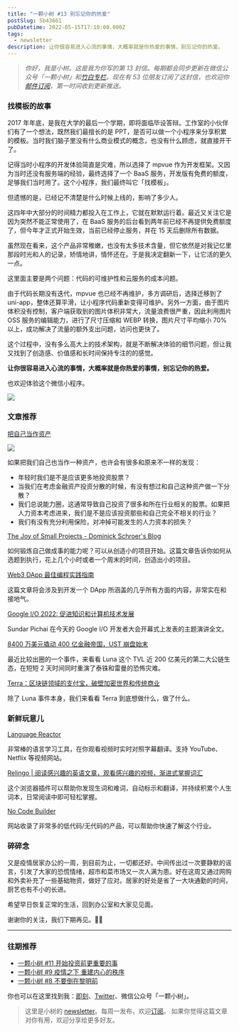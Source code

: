 ```yaml
---
title: "一颗小树 #13 别忘记你的热爱"
postSlug: 5b43661
pubDatetime: 2022-05-15T17:10:00.000Z
tags:
  - newsletter
description: 让你很容易进入心流的事情，大概率就是你热爱的事情，别忘记你的热爱。
---
```


> _你好，我是小树。这是我为你写的第 13 封信。每期都会同步更新在微信公众号「一颗小树」和[竹白专栏](https://xiaoshu.zhubai.love)。现在有 53 位朋友订阅了这封信，也欢迎你[邮件订阅](https://xiaoshu.zhubai.love)，第一时间收到更新推送。_

### 找模板的故事

2017 年年底，是我在大学的最后一个学期，即将面临毕设答辩。工作室的小伙伴们有了一个想法，既然我们最擅长的是 PPT，是否可以做一个小程序来分享积累的模板。当时我们脑子里没有什么商业模式的概念，也没有什么顾虑，就直接开干了。

记得当时小程序的开发体验简直是灾难，所以选择了 mpvue 作为开发框架。又因为当时还没有服务端的经验，最终选择了一个 BaaS 服务，开发版有免费的额度，足够我们当时用了。这个小程序，我们最终叫它「找模板」。

但遗憾的是，已经记不清楚是什么时候上线的，影响了多少人。

这四年中大部分的时间精力都投入在工作上，它就在默默运行着。最近又关注它是因为突然不能正常使用了，在 BaaS 服务的后台看到两年前已经不再提供免费额度了，但今年才正式开始生效，当前已经停止服务，并在 15 天后删除所有数据。

虽然现在看来，这个产品非常稚嫩，也没有太多技术含量，但它依然是对我记忆里那段时光和人的记录，矫情地讲，情怀还在。于是我决定翻新一下，让它活的更久一点。

这里面主要是两个问题：代码的可维护性和云服务的成本问题。

由于代码长期没有迭代，mpvue 也已经不再维护，多方调研后，选择迁移到了 uni-app，整体还算平滑，让小程序代码重新变得可维护。另外一方面，由于图片体积没有控制，客户端获取到的图片体积非常大，流量浪费很严重，因此利用图片 OSS 服务的编辑能力，进行了尺寸压缩和 WEBP 转换，图片尺寸平均缩小 70% 以上，成功解决了流量的额外支出问题，访问也更快了。

这个过程中，没有多么高大上的技术架构，就是不断解决体验的细节问题，但让我又找到了创造感、价值感和长时间保持专注的的感觉。

**让你很容易进入心流的事情，大概率就是你热爱的事情，别忘记你的热爱。**

也欢迎体验这个微信小程序。

![](/images/newsletter-13/2.jpg)

### 文章推荐

[把自己当作资产](https://mp.weixin.qq.com/s?__biz=MzIzNTQ4ODg4OA==&mid=2247487732&idx=1&sn=48c4427077cfe0eae3fff9f3d8eec3bb&chksm=e8e703e3df908af5955e0a2cda936a7ced4cdb56489b32d6dffa30e8a2223691883032f4cf14&mpshare=1&scene=1&srcid=0509yIniMvZTjsYdDts0frKn&sharer_sharetime=1652026911449&sharer_shareid=4c63140522fe404b48188e25cc789c37#rd)

![](/images/newsletter-13/1.jpeg)

如果把我们自己也当作一种资产，也许会有很多和原来不一样的发现：

- 年轻时我们是不是应该更多地投资股票？
- 当我们在考虑金融资产投资分散的时候，有没有想过和自己这种资产做一下分散？
- 我们总说能力圈，这通常导致自己投资了很多和所在行业相关的股票。如果把人力资本考虑进来，我们是不是应该投资那些和自己完全不相关的行业？
- 我们有没有充分利用保险，对冲掉可能发生的人力资本的损失？

[The Joy of Small Projects - Dominick Schroer's Blog](https://schroer.ca/2022/04/10/the-joy-of-small-projects/)

如何锻炼自己做成事的能力呢？可以从创造小的项目开始。这篇文章告诉你如何从选题到执行，花上几个小时或者一个周末的时间，创造出小的项目。

[Web3 DApp 最佳编程实践指南](https://guoyu.mirror.xyz/RD-xkpoxasAU7x5MIJmiCX4gll3Cs0pAd5iM258S1Ek)

这篇文章将会涉及到开发一个 DApp 所涵盖的几乎所有方面的内容，非常实在和接地气。

[Google I/O 2022: 促进知识和计算机技术发展](https://mp.weixin.qq.com/s?__biz=MjM5MTEyNjQ3MA==&mid=2649695895&idx=1&sn=f46ffeb62059f6d41a3a1925b3739a26&chksm=bea1c03e89d64928aaf0405eb49d9490d17a994919cbeedd88b0c90e5f8c5215b7e220c8c3a3&mpshare=1&scene=1&srcid=0512vxAZsm1GbeDHHsaDOmgE&sharer_sharetime=1652321245913&sharer_shareid=4c63140522fe404b48188e25cc789c37#rd)

Sundar Pichai 在今天的 Google I/O 开发者大会开幕式上发表的主题演讲全文。

[8400 万美元撬动 400 亿金融帝国，UST 崩盘始末](https://m.theblockbeats.info/news/30504)

最近比较出圈的一个事件，来看看 Luna 这个 TVL 近 200 亿美元的第二大公链生态，在短短 2 天时间同时重演了泰铢和雷曼的恐怖灾难。

[Terra：区块链领域的支付宝，破壁加密世界和传统商业](https://mp.weixin.qq.com/s?__biz=Mzg2OTY0MDk0NQ==&mid=2247488708&idx=1&sn=e3031c4ebb1cd1968c632177102e0dc3&chksm=ce98ab5af9ef224ca05a63c8007f5dd6c48340455727f861fa6b47fa3c2e153177d80c8f6f4d&mpshare=1&scene=1&srcid=0512cR4qkkSt2YCaorJp47k5&sharer_sharetime=1652360109762&sharer_shareid=4c63140522fe404b48188e25cc789c37#rd)

除了 Luna 事件本身，我们来看看 Terra 到底想做什么，做了什么。

### 新鲜玩意儿

[Language Reactor](https://www.languagereactor.com/)

非常棒的语言学习工具，在你观看视频时实时对照字幕翻译。支持 YouTube、Netflix 等视频网站。

[Relingo | 阅读感兴趣的英语文章，观看感兴趣的视频，渐进式掌握词汇](https://relingo.net/zh/index#top)

这个浏览器插件可以帮助你发现生词和难词，自动标示和翻译，并持续积累个人生词本，日常阅读中即可轻松掌握。

[No Code Builder](https://www.nocodebuilder.co/)

网站收录了非常多的低代码/无代码的产品，可以帮助你快速了解这个行业。

### 碎碎念

又是疫情居家办公的一周，到目前为止，一切都还好。中间传出过一次要静默的谣言，引发了大家的恐慌情绪，超市和菜市场又一次人满为患。好在这周又通过网购和外卖补充了一些基础物资，做好了应对。居家的好处是省了一大块通勤的时间，厨艺也有不小的长进。

希望早日恢复正常的生活，回到办公室和大家见见面。

谢谢你的关注，我们下期再见。👋🏻

---

### 往期推荐

- [一颗小树 #11 开始投资前更重要的事](https://xiaoshu.zhubai.love/posts/2132745094586081280)
- [一颗小树 #9 疫情之下 重建内心的秩序](https://xiaoshu.zhubai.love/posts/2127657453835132928)
- [一颗小树 #8 不要倒在黎明前](https://xiaoshu.zhubai.love/posts/2125116827176398848)

你也可以在这里找到我：[即刻](https://okjk.co/3Vsn5T)、[Twitter](https://twitter.com/yeshu_in_future)、微信公众号「一颗小树」。

> 这里是小树的 [newsletter](https://xiaoshu.zhubai.love)。每周一发布，欢迎[订阅](https://xiaoshu.zhubai.love)。
> 如果你觉得这篇文章对你有用，欢迎分享给更多好友。
